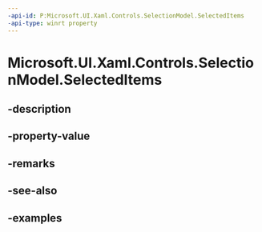 ```yaml
---
-api-id: P:Microsoft.UI.Xaml.Controls.SelectionModel.SelectedItems
-api-type: winrt property
---
```


# Microsoft.UI.Xaml.Controls.SelectionModel.SelectedItems

<!--
public System.Collections.Generic.IReadOnlyList<object> SelectedItems { get; }
-->


## -description

## -property-value

## -remarks

## -see-also

## -examples


